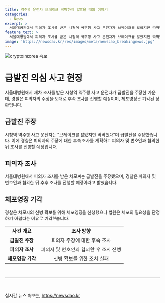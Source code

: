 ```yaml
---
title: 역주행 운전자 브레이크 딱딱하게 밟았을 때의 이야기
categories:
  - News
excerpt: >
  서울대병원에서 피의자 조사를 받은 시청역 역주행 사고 운전자가 브레이크를 밟았지만 딱딱했다며 급발진을 주장했다. 경찰은 첫 조사로 신문하기보다 사고 전후 상황에 대한 진술을 듣는 데 집중했으며, 후속 조사에서는 급발진 근거, 차량 이상 여부, 과속 및 역주행 도로 진입 이유 등을 조사할 예정이다. 체포영장은 기각됐지만 경찰은 추가 조사를 진행할 예정이라고 밝혔다. (150자)
feature_text: >
  서울대병원에서 피의자 조사를 받은 시청역 역주행 사고 운전자가 브레이크를 밟았지만 딱딱했다며 급발진을 주장했다. 경찰은 첫 조사로 신문하기보다 사고 전후 상황에 대한 진술을 듣는 데 집중했으며, 후속 조사에서는 급발진 근거, 차량 이상 여부, 과속 및 역주행 도로 진입 이유 등을 조사할 예정이다. 체포영장은 기각됐지만 경찰은 추가 조사를 진행할 예정이라고 밝혔다. (150자)
image: 'https://newsdao.kr/res/images/meta/newsdao_breakingnews.jpg'
---
```


<p><img src="https://newsdao.kr/res/images/meta/newsdao_breakingnews.jpg" alt="cryptoinkorea 속보" /></p>

<h1>급발진 의심 사고 현장</h1>

<p data-ke-size="size16">서울대병원에서 재차 조사를 받은 시청역 역주행 사고 운전자가 급발진을 주장한 가운데, 경찰은 피의자의 주장을 토대로 후속 조사를 진행할 예정이며, 체포영장은 기각된 상황입니다.</p>

<h2 data-ke-size="size26">급발진 주장</h2>

<p data-ke-size="size16">시청역 역주행 사고 운전자는 "브레이크를 밟았지만 딱딱했다"며 급발진을 주장했습니다. 이에 경찰은 피의자의 주장에 대한 후속 조사를 계획하고 피의자 및 변호인과 협의한 뒤 조사를 진행할 예정입니다.</p>

<h2 data-ke-size="size26">피의자 조사</h2>

<p data-ke-size="size16">서울대병원에서 피의자 조사를 받은 차모씨는 급발진을 주장했으며, 경찰은 피의자 및 변호인과 협의한 뒤 추후 조사를 진행할 예정이라고 밝혔습니다.</p>

<h2 data-ke-size="size26">체포영장 기각</h2>

<p data-ke-size="size16">경찰은 차모씨의 신병 확보를 위해 체포영장을 신청했으나 법원은 체포의 필요성을 단정하기 어렵다는 이유로 기각했습니다.</p>

<table>
    <tr>
        <td style="text-align: center; height: 17px;"><b>사건 개요</b></td>
        <td style="text-align: center; height: 17px;"><b>조사 방향</b></td>
    </tr>
    <tr>
        <td style="text-align: center; height: 17px;"><b>급발진 주장</b></td>
        <td style="text-align: center; height: 17px;">피의자 주장에 대한 후속 조사</td>
    </tr>
    <tr>
        <td style="text-align: center; height: 17px;"><b>피의자 조사</b></td>
        <td style="text-align: center; height: 17px;">피의자 및 변호인과 협의한 후 조사 진행</td>
    </tr>
    <tr>
        <td style="text-align: center; height: 17px;"><b>체포영장 기각</b></td>
        <td style="text-align: center; height: 17px;">신병 확보를 위한 조치 실패</td>
    </tr>
</table>

<p data-ke-size="size16">&nbsp;</p>

<hr>

<p data-ke-size="size16">&nbsp;</p>
실시간 뉴스 속보는, <a href="https://newsdao.kr" rel="dofollow">https://newsdao.kr</a>


